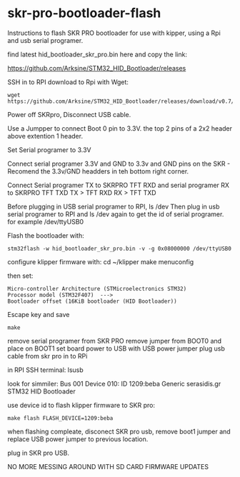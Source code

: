 # skr-pro-bootloader-flash
Instructions to flash SKR PRO bootloader for use with kipper, using a Rpi and usb serial programer.



find latest hid_bootloader_skr_pro.bin here and copy the link:

https://github.com/Arksine/STM32_HID_Bootloader/releases

SSH in to RPI
download to Rpi with Wget:

    wget https://github.com/Arksine/STM32_HID_Bootloader/releases/download/v0.7/hid_bootloader_skr_pro.bin


Power off SKRpro, Disconnect USB cable.

Use a Jumpper to connect Boot 0 pin to 3.3V. the top 2 pins of a 2x2 header above extention 1 header. 

Set Serial programer to 3.3V

Connect serial programer 3.3V and GND  to 3.3v and GND pins on the SKR - Recomend the 3.3v/GND headders in teh bottom right corner.

Connect Serial programer TX to SKRPRO TFT RXD  and serial programer RX to SKRPRO TFT TXD
    TX > TFT RXD
    RX > TFT TXD

Before plugging in USB serial programer to RPI, 
    ls /dev
Then plug in usb serial programer to RPI and ls /dev again to get the id of serial programer. 
for example /dev/ttyUSB0

Flash the bootloader with:

    stm32flash -w hid_bootloader_skr_pro.bin -v -g 0x08000000 /dev/ttyUSB0


configure klipper firmware with:
    cd ~/klipper
    make menuconfig

then set:

    Micro-controller Architecture (STMicroelectronics STM32)
    Processor model (STM32F407)  --->
    Bootloader offset (16KiB bootloader (HID Bootloader))

Escape key and save

    make

remove serial programer from SKR PRO
remove jumper from BOOT0 and place on BOOT1
set board power to USB with USB power jumper
plug usb cable from skr pro in to RPi

in RPI SSH terminal:
    lsusb

look for simmiler:  Bus 001 Device 010: ID 1209:beba Generic serasidis.gr STM32 HID Bootloader

use device id to flash klipper firmware to SKR pro:

    make flash FLASH_DEVICE=1209:beba

when flashing compleate, disconect SKR pro usb, remove boot1 jumper and replace USB power jumper to previous location.

plug in SKR pro USB.

NO MORE MESSING AROUND WITH SD CARD FIRMWARE UPDATES

